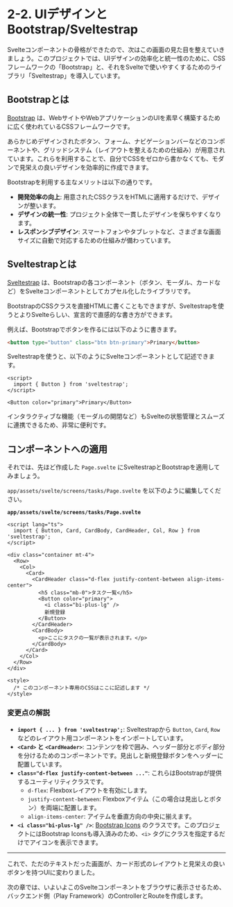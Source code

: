 # 2-2. UIデザインとBootstrap/Sveltestrap

Svelteコンポーネントの骨格ができたので、次はこの画面の見た目を整えていきましょう。このプロジェクトでは、UIデザインの効率化と統一性のために、CSSフレームワークの「Bootstrap」と、それをSvelteで使いやすくするためのライブラリ「Sveltestrap」を導入しています。

## Bootstrapとは

[Bootstrap](https://getbootstrap.com/) は、WebサイトやWebアプリケーションのUIを素早く構築するために広く使われているCSSフレームワークです。

あらかじめデザインされたボタン、フォーム、ナビゲーションバーなどのコンポーネントや、グリッドシステム（レイアウトを整えるための仕組み）が用意されています。これらを利用することで、自分でCSSをゼロから書かなくても、モダンで見栄えの良いデザインを効率的に作成できます。

Bootstrapを利用する主なメリットは以下の通りです。
- **開発効率の向上**: 用意されたCSSクラスをHTMLに適用するだけで、デザインが整います。
- **デザインの統一性**: プロジェクト全体で一貫したデザインを保ちやすくなります。
- **レスポンシブデザイン**: スマートフォンやタブレットなど、さまざまな画面サイズに自動で対応するための仕組みが備わっています。

## Sveltestrapとは

[Sveltestrap](https://sveltestrap.github.io/) は、Bootstrapの各コンポーネント（ボタン、モーダル、カードなど）をSvelteコンポーネントとしてカプセル化したライブラリです。

BootstrapのCSSクラスを直接HTMLに書くこともできますが、Sveltestrapを使うとよりSvelteらしい、宣言的で直感的な書き方ができます。

例えば、Bootstrapでボタンを作るには以下のように書きます。
```html
<button type="button" class="btn btn-primary">Primary</button>
```

Sveltestrapを使うと、以下のようにSvelteコンポーネントとして記述できます。
```svelte
<script>
  import { Button } from 'sveltestrap';
</script>

<Button color="primary">Primary</Button>
```
インタラクティブな機能（モーダルの開閉など）もSvelteの状態管理とスムーズに連携できるため、非常に便利です。

## コンポーネントへの適用

それでは、先ほど作成した `Page.svelte` にSveltestrapとBootstrapを適用してみましょう。

`app/assets/svelte/screens/tasks/Page.svelte` を以下のように編集してください。

**`app/assets/svelte/screens/tasks/Page.svelte`**
```svelte
<script lang="ts">
  import { Button, Card, CardBody, CardHeader, Col, Row } from 'sveltestrap';
</script>

<div class="container mt-4">
  <Row>
    <Col>
      <Card>
        <CardHeader class="d-flex justify-content-between align-items-center">
          <h5 class="mb-0">タスク一覧</h5>
          <Button color="primary">
            <i class="bi-plus-lg" />
            新規登録
          </Button>
        </CardHeader>
        <CardBody>
          <p>ここにタスクの一覧が表示されます。</p>
        </CardBody>
      </Card>
    </Col>
  </Row>
</div>

<style>
  /* このコンポーネント専用のCSSはここに記述します */
</style>
```

### 変更点の解説

- **`import { ... } from 'sveltestrap';`**:
  Sveltestrapから `Button`, `Card`, `Row` などのレイアウト用コンポーネントをインポートしています。
- **`<Card>` と `<CardHeader>`**:
  コンテンツを枠で囲み、ヘッダー部分とボディ部分を分けるためのコンポーネントです。見出しと新規登録ボタンをヘッダーに配置しています。
- **`class="d-flex justify-content-between ..."`**:
  これらはBootstrapが提供するユーティリティクラスです。
  - `d-flex`: Flexboxレイアウトを有効にします。
  - `justify-content-between`: Flexboxアイテム（この場合は見出しとボタン）を両端に配置します。
  - `align-items-center`: アイテムを垂直方向の中央に揃えます。
- **`<i class="bi-plus-lg" />`**:
  [Bootstrap Icons](https://icons.getbootstrap.com/) のクラスです。このプロジェクトにはBootstrap Iconsも導入済みのため、`<i>` タグにクラスを指定するだけでアイコンを表示できます。

---

これで、ただのテキストだった画面が、カード形式のレイアウトと見栄えの良いボタンを持つUIに変わりました。

次の章では、いよいよこのSvelteコンポーネントをブラウザに表示させるため、バックエンド側（Play Framework）のControllerとRouteを作成します。
